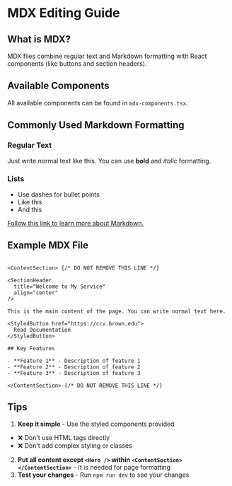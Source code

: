 # MDX Editing Guide

## What is MDX?

MDX files combine regular text and Markdown formatting with React components (like buttons and section headers).

## Available Components

All available components can be found in `mdx-components.tsx`. 

## Commonly Used Markdown Formatting

### Regular Text
Just write normal text like this. You can use **bold** and *italic* formatting.

### Lists
- Use dashes for bullet points
- Like this
- And this

[Follow this link to learn more about Markdown.](https://www.markdownguide.org/cheat-sheet/)

## Example MDX File

```mdx

<ContentSection> {/* DO NOT REMOVE THIS LINE */}

<SectionHeader
  title="Welcome to My Service"
  align="center"
/>

This is the main content of the page. You can write normal text here.

<StyledButton href="https://ccv.brown.edu">
  Read Documentation
</StyledButton>

## Key Features

- **Feature 1** - Description of feature 1
- **Feature 2** - Description of feature 2
- **Feature 3** - Description of feature 3

</ContentSection> {/* DO NOT REMOVE THIS LINE */}

```

## Tips

1. **Keep it simple** - Use the styled components provided
  - ❌ Don't use HTML tags directly
  - ❌ Don't add complex styling or classes
2. **Put all content except `<Hero />` within `<ContentSection></ContentSection>`** - It is needed for page formatting
3. **Test your changes** - Run `npm run dev` to see your changes
